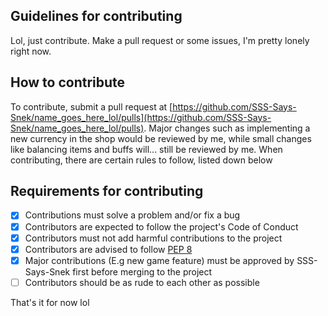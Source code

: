 ## Guidelines for contributing

Lol, just contribute. Make a pull request or some issues, I'm pretty lonely right now.

## How to contribute
To contribute, submit a pull request at [https://github.com/SSS-Says-Snek/name_goes_here_lol/pulls](https://github.com/SSS-Says-Snek/name_goes_here_lol/pulls).
Major changes such as implementing a new currency in the shop would be reviewed by me,
while small changes like balancing items and buffs will... still be reviewed by me.
When contributing, there are certain rules to follow, listed down below

## Requirements for contributing
- [X] Contributions must solve a problem and/or fix a bug
- [X] Contributors are expected to follow the project's Code of Conduct
- [X] Contributors must not add harmful contributions to the project
- [X] Contributors are advised to follow [PEP 8](https://python.org/dev/peps/pep-0008)
- [X] Major contributions (E.g new game feature) must be approved by SSS-Says-Snek first before merging to the project
- [ ] Contributors should be as rude to each other as possible

That's it for now lol
